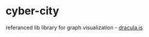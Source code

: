 # cyber-city

referanced lib library for graph visualization - [dracula.js](https://github.com/strathausen/dracula)